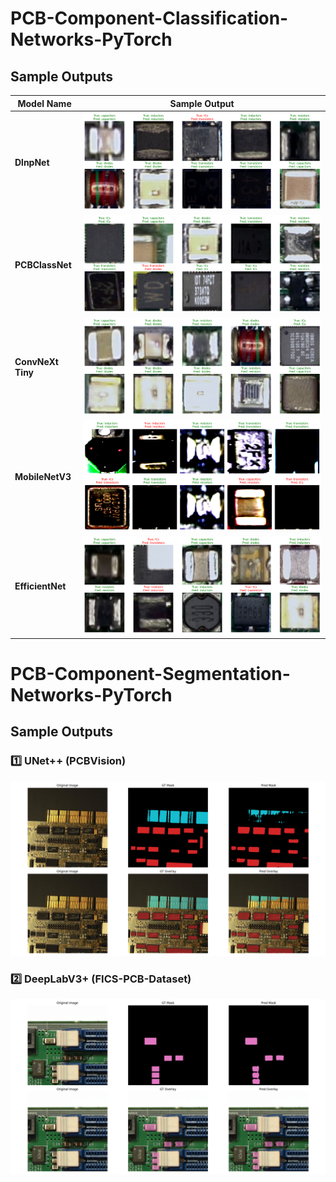 # PCB-Component-Classification-Networks-PyTorch

## Sample Outputs

| Model Name        | Sample Output                                                         |
| ----------------- | ----------------------------------------------------------------------|
| **DlnpNet**       | ![DlnpNet](PCBClassification/outputs/samples/DlnpNet.png)             |
| **PCBClassNet**   | ![PCBClassNet](PCBClassification/outputs/samples/PCBClassNet.png)     |
| **ConvNeXt Tiny** | ![ConvNeXt Tiny](PCBClassification/outputs/samples/convnext_tiny.png) |
| **MobileNetV3**   | ![MobileNetV3](PCBClassification/outputs/samples/MobileNetv3.png)     |
| **EfficientNet**  | ![EfficientNet](PCBClassification/outputs/samples/efficientnet.png)   |


# PCB-Component-Segmentation-Networks-PyTorch

## Sample Outputs

### 1️⃣ UNet++ (PCBVision)
![Sample 2](PCBSegmentation/PCBVISION-outputs/unetpp/samples/sample_2.png)

### 2️⃣ DeepLabV3+ (FICS-PCB-Dataset)
![Sample 1](PCBSegmentation/FICS-PCB-dataset-outputs/deeplabv3plus_resnet34/samples/sample_1.png)

